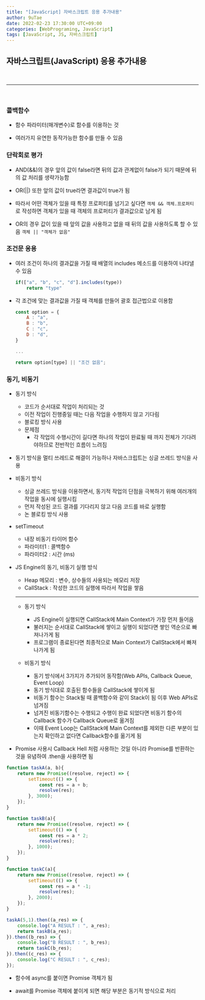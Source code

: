 ```yaml
---
title: "[JavaScript] 자바스크립트 응용 추가내용"
author: 9uTae
date: 2022-02-23 17:30:00 UTC+09:00
categories: [WebPrograming, JavaScript]
tags: [JavaScript, JS, 자바스크립트]
---
```


## 자바스크립트(JavaScript) 응용 추가내용

<br>

---

<br>

### 콜백함수

- 함수 파라미터(매개변수)로 함수를 이용하는 것

- 여러가지 유연한 동작가능한 함수를 만들 수 있음

### 단락회로 평가

- AND(&&)의 경우 앞의 값이 false라면 뒤의 값과 관계없이 false가 되기 때문에 뒤의 값 처리를 생략가능함

- OR(||) 또한 앞의 값이 true라면 결과값이 true가 됨

- 따라서 어떤 객체가 있을 때 특정 프로퍼티를 넘기고 싶다면 `객체 && 객체.프로퍼티`로 작성하면 객체가 있을 때 객체의 프로퍼티가 결과값으로 남게 됨

- OR의 경우 값이 있을 때 앞의 값을 사용하고 없을 때 뒤의 값을 사용하도록 할 수 있음  `객체 || "객체가 없음"`

### 조건문 응용

- 여러 조건이 하나의 결과값을 가질 때 배열의 includes 메소드를 이용하여 나타낼 수 있음

    ```js
    if(["a", "b", "c", "d"].includes(type))
        return "type"
    ```

- 각 조건에 맞는 결과값을 가질 때 객체를 만들어 괄호 접근법으로 이용함

    ```js
    const option = {
        A : "a",
        B : "b",
        C : "c",
        D : "d",
    }

    ...

    return option[type] || "조건 없음";
    ```

### 동기, 비동기 

- 동기 방식
    - 코드가 순서대로 작업이 처리되는 것
    - 이전 작업이 진행중일 때는 다음 작업을 수행하지 않고 기다림
    - 블로킹 방식 사용
    - 문제점
        - 각 작업의 수행시간이 길다면 하나의 작업이 완료될 때 까지 전체가 기다려야하므로 전반적인 흐름이 느려짐

- 동기 방식을 멀티 쓰레드로 해결이 가능하나 자바스크립트는 싱글 쓰레드 방식을 사용

- 비동기 방식
    - 싱글 쓰레드 방식을 이용하면서, 동기적 작업의 단점을 극복하기 위해 여러개의 작업을 동시에 실행시킴
    - 먼저 작성된 코드 결과를 기다리지 않고 다음 코드를 바로 실행함
    - 논 블로킹 방식 사용

- setTimeout
    - 내장 비동기 타이머 함수
    - 파라미터1 : 콜백함수
    - 파라미터2 : 시간 (ms)

- JS Engine의 동기, 비동기 실행 방식
    - Heap 메모리 : 변수, 상수들의 사용되는 메모리 저장
    - CallStack : 작성한 코드의 실행에 따라서 작업을 쌓음
    ---
    - 동기 방식
        - JS Engine이 실행되면 CallStack에 Main Context가 가장 먼저 들어옴
        - 불러지는 순서대로 CallStack에 쌓이고 실행이 되었다면 쌓인 역순으로 빠져나가게 됨
        - 프로그램이 종료된다면 최종적으로 Main Context가 CallStack에서 빠져나가게 됨

    - 비동기 방식
        - 동기 방식에서 3가지가 추가되어 동작함(Web APIs, Callback Queue, Event Loop)
        - 동기 방식대로 호출된 함수들을 CallStack에 쌓이게 됨
        - 비동기 함수는 Stack될 때 콜백함수와 같이 Stack이 됨 이후 Web APIs로 넘겨짐
        - 넘겨진 비동기함수는 수행되고 수행이 완료 되었다면 비동기 함수의 Callback 함수가 Callback Queue로 옮겨짐
        - 이때 Event Loop는 CallStack에 Main Context를 제외한 다른 부분이 있는지 확인하고 없다면 Callback함수를 옮기게 됨

- Promise 사용시 Callback Hell 처럼 사용하는 것일 아니라 Promise를 반환하는 것을 유념하여 .then을 사용하면 됨

```js
function taskA(a, b){
    return new Promise((resolve, reject) => {
        setTimeout(() => {
            const res = a + b;
            resolve(res);
        }, 3000);
    });
}

function taskB(a){
    return new Promise((resolve, reject) => {
        setTimeout(() => {
            const res = a * 2;
            resolve(res);
        }, 1000);
    });
}

function taskC(a){
    return new Promise((resolve, reject) => {
        setTimeout(() => {
            const res = a * -1;
            resolve(res);
        }, 2000);
    });
}

taskA(5,1).then((a_res) => {
    console.log("A RESULT : ", a_res);
    return taskB(a_res);
}).then((b_res) => {
    console.log("B RESULT : ", b_res);
    return taskC(b_res);
}).then((c_res) => {
    console.log("C RESULT : ", c_res);
});

```

- 함수에 async를 붙이면 Promise 객체가 됨

- await를 Promise 객체에 붙이게 되면 해당 부분은 동기적 방식으로 처리


<br>